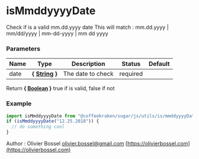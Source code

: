# isMmddyyyyDate

Check if is a valid mm.dd.yyyy date
This will match : mm.dd.yyyy | mm/dd/yyyy | mm-dd-yyyy | mm dd yyyy

### Parameters

| Name | Type                                                                                                   | Description       | Status   | Default |
| ---- | ------------------------------------------------------------------------------------------------------ | ----------------- | -------- | ------- |
| date | **{ [String](https://developer.mozilla.org/fr/docs/Web/JavaScript/Reference/Objets_globaux/String) }** | The date to check | required |

Return **{ [Boolean](https://developer.mozilla.org/fr/docs/Web/JavaScript/Reference/Objets_globaux/Boolean) }** true if is valid, false if not

### Example

```js
import isMmddyyyyDate from "@coffeekraken/sugar/js/utils/is/mmddyyyyDate";
if (isMmddyyyyDate("12.25.2018")) {
  // do something cool
}
```

Author : Olivier Bossel [olivier.bossel@gmail.com](mailto:olivier.bossel@gmail.com) [https://olivierbossel.com](https://olivierbossel.com)
